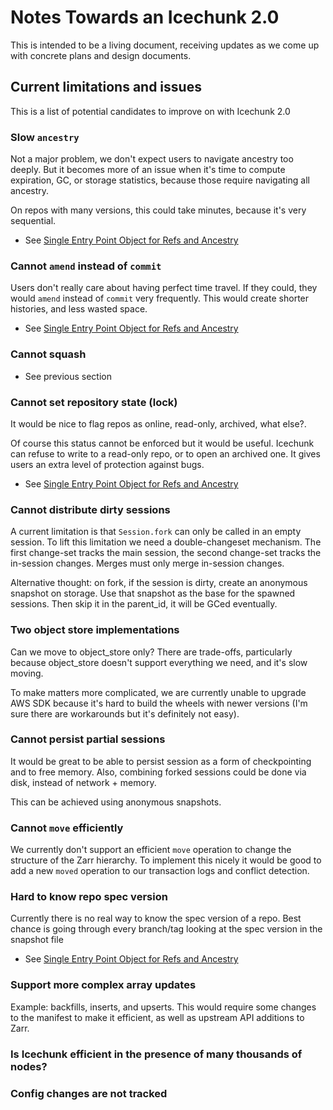 # Notes Towards an Icechunk 2.0

This is intended to be a living document, receiving updates as we come up with
concrete plans and design documents.

## Current limitations and issues

This is a list of potential candidates to improve on with Icechunk 2.0

### Slow `ancestry`

Not a major problem, we don't expect users to navigate ancestry too deeply.
But it becomes more of an issue when it's time to compute expiration, GC,
or storage statistics, because those require navigating all ancestry.

On repos with many versions, this could take minutes, because it's very sequential.

* See [Single Entry Point Object for Refs and Ancestry](./011-ref-and-ancestry-entry-point.md)

### Cannot `amend` instead of `commit`

Users don't really care about having perfect time travel. If they could, they
would `amend` instead of `commit` very frequently. This would create shorter
histories, and less wasted space.

* See [Single Entry Point Object for Refs and Ancestry](./011-ref-and-ancestry-entry-point.md)

### Cannot squash

* See previous section

### Cannot set repository state (lock)

It would be nice to flag repos as online, read-only, archived, what else?.

Of course this status cannot be enforced but it would be useful. Icechunk
can refuse to write to a read-only repo, or to open an archived one. It
gives users an extra level of protection against bugs.

* See [Single Entry Point Object for Refs and Ancestry](./011-ref-and-ancestry-entry-point.md)

### Cannot distribute dirty sessions

A current limitation is that `Session.fork` can only be called in an empty session.
To lift this limitation we need a double-changeset mechanism. The first change-set
tracks the main session, the second change-set tracks the in-session changes.
Merges must only merge in-session changes.

Alternative thought: on fork, if the session is dirty, create an anonymous
snapshot on storage. Use that snapshot as the base for the spawned sessions.
Then skip it in the parent_id, it will be GCed eventually.

### Two object store implementations

Can we move to object_store only? There are trade-offs, particularly because
object_store doesn't support everything we need, and it's slow moving.

To make matters more complicated, we are currently unable to upgrade AWS SDK
because it's hard to build the wheels with newer versions (I'm sure there
are workarounds but it's definitely not easy).

### Cannot persist partial sessions

It would be great to be able to persist session as a form of checkpointing
and to free memory. Also, combining forked sessions could be done
via disk, instead of network + memory.

This can be achieved using anonymous snapshots.

### Cannot `move` efficiently

We currently don't support an efficient `move` operation to change the
structure of the Zarr hierarchy. To implement this nicely it would be
good to add a new `moved` operation to our transaction logs and conflict
detection.

### Hard to know repo spec version

Currently there is no real way to know the spec version of a repo. Best
chance is going through every branch/tag looking at the spec version in
the snapshot file

* See [Single Entry Point Object for Refs and Ancestry](./011-ref-and-ancestry-entry-point.md)

### Support more complex array updates

Example: backfills, inserts, and upserts. This would require some
changes to the manifest to make it efficient, as well as upstream
API additions to Zarr.

### Is Icechunk efficient in the presence of many thousands of nodes?

### Config changes are not tracked
